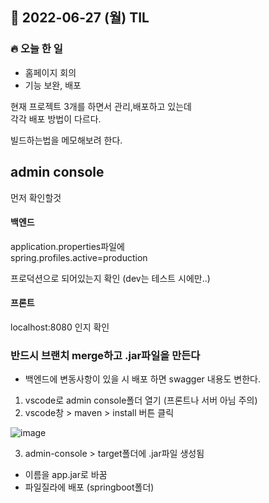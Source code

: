 ## 📆 2022-06-27 (월) TIL

### 🔥 오늘 한 일 <br>


- 홈페이지 회의
- 기능 보완, 배포

현재 프로젝트 3개를 하면서 관리,배포하고 있는데   
각각 배포 방법이 다르다.   

빌드하는법을 메모해보려 한다.

## admin console

먼저 확인할것 

#### 백엔드 
application.properties파일에   
spring.profiles.active=production

프로덕션으로 되어있는지 확인 (dev는 테스트 시에만..)

#### 프론트 
localhost:8080 인지 확인 

### 반드시 브랜치 merge하고 .jar파일을 만든다

- 백엔드에 변동사항이 있을 시 배포 하면 swagger 내용도 변한다. 


1. vscode로 admin console폴더 열기 (프론트나 서버 아님 주의) 
2. vscode창 > maven > install 버튼 클릭 


![image](https://user-images.githubusercontent.com/29091608/175891089-252f5e99-45db-467b-a6d3-d8843e266805.png)


3. admin-console > target폴더에 .jar파일 생성됨  
- 이름을 app.jar로 바꿈
- 파일질라에 배포 (springboot폴더)

